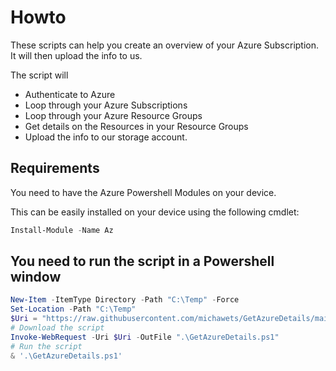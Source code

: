 # Howto

These scripts can help you create an overview of your Azure Subscription.
It will then upload the info to us.

The script will

* Authenticate to Azure
* Loop through your Azure Subscriptions
* Loop through your Azure Resource Groups
* Get details on the Resources in your Resource Groups
* Upload the info to our storage account.

## Requirements

You need to have the Azure Powershell Modules on your device.

This can be easily installed on your device using the following cmdlet:

```powershell
Install-Module -Name Az
```

## You need to run the script in a Powershell window

```powershell
New-Item -ItemType Directory -Path "C:\Temp" -Force
Set-Location -Path "C:\Temp"
$Uri = "https://raw.githubusercontent.com/michawets/GetAzureDetails/main/GetAzureDetails.ps1"
# Download the script
Invoke-WebRequest -Uri $Uri -OutFile ".\GetAzureDetails.ps1"
# Run the script
& '.\GetAzureDetails.ps1'
```
